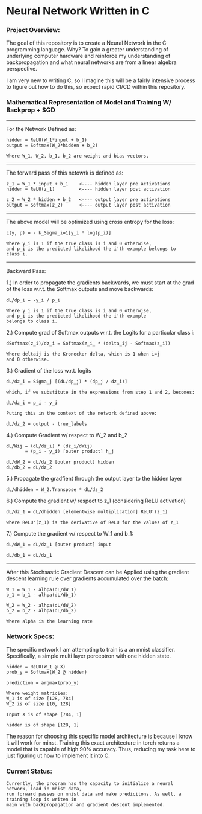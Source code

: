 # Neural Network Written in C

### Project Overview:
The goal of this repository is to create a Neural Network in the C programming language. Why? 
To gain a greater understanding of underlying computer hardware and reinforce my understanding 
of backpropagation and what neural networks are from a linear algebra perspective. 

I am very new to writing C, so I imagine this will be a fairly intensive process to figure out how 
to do this, so expect rapid CI/CD within this repository.

### Mathematical Representation of Model and Training W/ Backprop + SGD
----------------------------------------------------------------
For the Network Defined as:

	hidden = ReLU(W_1*input + b_1)
	output = Softmax(W_2*hidden + b_2)

	Where W_1, W_2, b_1, b_2 are weight and bias vectors.

----------------------------------------------------------------
The forward pass of this netowrk is defined as: 

	z_1 = W_1 * input + b_1    <---- hidden layer pre activations
	hidden = ReLU(z_1)         <---- hidden layer post activation

	z_2 = W_2 * hidden + b_2   <---- output layer pre activations
	output = Softmax(z_2)      <---- output layer post activation

----------------------------------------------------------------
The above model will be optimized using cross entropy for the loss:

	L(y, p) = - k_Sigma_i=1[y_i * log(p_i)]

	Where y_i is 1 if the true class is i and 0 otherwise, 
	and p_i is the predicted likelihood the i'th example belongs to 
	class i.

----------------------------------------------------------------
Backward Pass:

1.) In order to propagate the gradients backwards, we must start at 
the grad of the loss w.r.t. the Softmax outputs and move backwards:

	dL/dp_i = -y_i / p_i

	Where y_i is 1 if the true class is i and 0 otherwise, 
	and p_i is the predicted likelihood the i'th example 
	belongs to class i.


2.) Compute grad of Softmax outputs w.r.t. the Logits for a particular 
class i:
	
	dSoftmax(z_i)/dz_i = Softmax(z_i_ * (delta_ij - Softmax(z_i))

	Where deltaij is the Kronecker delta, which is 1 when i=j
	and 0 otherwise. 

3.) Gradient of the loss w.r.t. logits 
	
	dL/dz_i = Sigma_j [(dL/dp_j) * (dp_j / dz_i)]

	which, if we substitute in the expressions from step 1 and 2, becomes:

	dL/dz_i = p_i - y_i
	
	Puting this in the context of the network defined above:

	dL/dz_2 = output - true_labels  


4.)  Compute Gradient w/ respect to W_2 and b_2


	dL/Wij = (dL/dz_i) * (dz_i/dWij)
	       = (p_i - y_i) [outer product] h_j

	dL/dW_2 = dL/dz_2 [outer product] hidden
	dL/db_2 = dL/dz_2

5.) Propagate the gradfient through the output layer to the hidden layer
	
	dL/dhidden = W_2.Transpose * dL/dz_2

6.) Compute the gradient w/ respect to z_1 (considering ReLU activation)
	
	dL/dz_1 = dL/dhidden [elementwise multiplication] ReLU'(z_1)
	
	where ReLU'(z_1) is the derivative of ReLU for the values of z_1

7.) Compute the gradient w/ respect to W_1 and b_1:

	dL/dW_1 = dL/dz_1 [outer product] input
	
	dL/db_1 = dL/dz_1


----------------------------------------------------------------
After this Stochsastic Gradient Descent can be Applied using the 
gradient descent learning rule over gradients accumulated over the
batch:

	W_1 = W_1 - alhpa(dL/dW_1)
	b_1 = b_1 - alhpa(dL/db_1)

	W_2 = W_2 - alhpa(dL/dW_2)
	b_2 = b_2 - alhpa(dL/db_2)

	Where alpha is the learning rate


### Network Specs:
The specific network I am attempting to train is a an mnist classifier. Specifically, a simple 
multi layer perceptron with one hidden state. 

    hidden = ReLU(W_1 @ X)
    prob_y = Softmax(W_2 @ hidden)

    prediction = argmax(prob_y)

    Where weight matricies:
    W_1 is of size [128, 784]
    W_2 is of size [10, 128]

    Input X is of shape [784, 1]

    hidden is of shape [128, 1]

The reason for choosing this specific model architecture is because I know it will work for minst. 
Training this exact architecture in torch returns a model that is capable of high 90% accuracy. Thus, 
reducing my task here to just figuring ut how to implement it into C. 


### Current Status:
    Currently, the program has the capacity to initialize a neural network, load in mnist data,
    run forward passes on mnist data and make predicitons. As well, a training loop is writen in
    main with backpropagation and gradient descent implemented.
